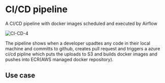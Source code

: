 # CI/CD pipeline 
A CI/CD pipeline with docker images scheduled and executed by Airflow

![CI-CD-4](https://user-images.githubusercontent.com/17614336/172147450-714fe9ff-acbd-4ce6-9774-4e0f6a8f531a.jpg)


The pipeline shows when a developer upadtes any code in their local machine and committs to github, creates pull request and triggers a azure ci/cd pipline which puts the uploads to S3 and builds docker images and pushes into ECR(AWS managed docker repository).

## Use case
